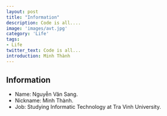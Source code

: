 ```yaml
---
layout: post
title: "Information"
description: Code is all....
image: 'images/avt.jpg'
category: 'Life'
tags:
- Life
twitter_text: Code is all...
introduction: Minh Thành
---
```


## Information
  * Name: Nguyễn Văn Sang.
  * Nickname: Minh Thành.
  * Job: Studying Informatic Technology at Tra Vinh University.
  

